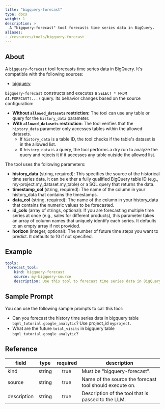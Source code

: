 ```yaml
---
title: "bigquery-forecast"
type: docs
weight: 1
description: >
  A "bigquery-forecast" tool forecasts time series data in BigQuery.
aliases:
- /resources/tools/bigquery-forecast
---
```


## About

A `bigquery-forecast` tool forecasts time series data in BigQuery.
It's compatible with the following sources:

- [bigquery](../../sources/bigquery.md)

`bigquery-forecast` constructs and executes a `SELECT * FROM AI.FORECAST(...)` query. Its behavior changes based on the source configuration:

- **Without `allowed_datasets` restriction:** The tool can use any table or query for the `history_data` parameter.
- **With `allowed_datasets` restriction:** The tool verifies that the `history_data` parameter only accesses tables within the allowed datasets.
  - If `history_data` is a table ID, the tool checks if the table's dataset is in the allowed list.
  - If `history_data` is a query, the tool performs a dry run to analyze the query and rejects it if it accesses any table outside the allowed list.

The tool uses the following parameters:

- **history_data** (string, required): This specifies the source of the historical time series data. It can be either a fully qualified BigQuery table ID (e.g., my-project.my_dataset.my_table) or a SQL query that returns the data.
- **timestamp_col** (string, required): The name of the column in your history_data that contains the timestamps.
- **data_col** (string, required): The name of the column in your history_data that contains the numeric values to be forecasted.
- **id_cols** (array of strings, optional): If you are forecasting multiple time series at once (e.g., sales for different products), this parameter takes an array of column names that uniquely identify each series. It defaults to an empty array if not provided.
- **horizon** (integer, optional): The number of future time steps you want to predict. It defaults to 10 if not specified.

## Example

```yaml
tools:
 forecast_tool:
    kind: bigquery-forecast
    source: my-bigquery-source
    description: Use this tool to forecast time series data in BigQuery.
```

## Sample Prompt
You can use the following sample prompts to call this tool:

- Can you forecast the history time series data in bigquery table `bqml_tutorial.google_analytic`? Use project_id `myproject`.
- What are the future `total_visits` in bigquery table `bqml_tutorial.google_analytic`?


## Reference

| **field**   |                  **type**                  | **required** | **description**                                                                                  |
|-------------|:------------------------------------------:|:------------:|--------------------------------------------------------------------------------------------------|
| kind        |                   string                   |     true     | Must be "bigquery-forecast".                                                                  |
| source      |                   string                   |     true     | Name of the source the forecast tool should execute on.                                                    |
| description |                   string                   |     true     | Description of the tool that is passed to the LLM.                                               |
